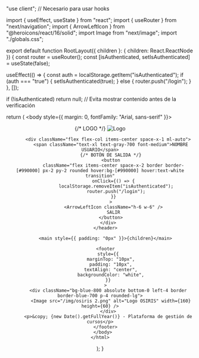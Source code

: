 "use client"; // Necesario para usar hooks

import { useEffect, useState } from "react";
import { useRouter } from "next/navigation";
import { ArrowLeftIcon } from "@heroicons/react/16/solid";
import Image from "next/image";
import "./globals.css";

export default function RootLayout({ children }: { children: React.ReactNode }) {
  const router = useRouter();
  const [isAuthenticated, setIsAuthenticated] = useState(false);

  useEffect(() => {
    const auth = localStorage.getItem("isAuthenticated");
    if (auth === "true") {
      setIsAuthenticated(true);
    } else {
      router.push("/login");
    }
  }, []);

  if (!isAuthenticated) return null; // Evita mostrar contenido antes de la verificación

  return (
    <html lang="es">
      <body style={{ margin: 0, fontFamily: "Arial, sans-serif" }}>
        <header className="w-full flex items-center justify-between px-6 py-4">
          {/* LOGO */}
          <img
            src="/img/ecijg126.png"
            alt="Logo"
            className="h-20 transition-all duration-300 ease-in-out transform hover:scale-110 active:scale-95"
          />

          <div className="flex flex-col items-center space-x-1 ml-auto">
            <span className="text-xl text-gray-700 font-medium">NOMBRE USUARIO</span>
            {/* BOTÓN DE SALIDA */}
            <button
              className="flex items-center space-x-2 border border-[#990000] px-2 py-2 rounded hover:bg-[#990000] hover:text-white transition"
              onClick={() => {
                localStorage.removeItem("isAuthenticated");
                router.push("/login");
              }}
            >
              <ArrowLeftIcon className="h-6 w-6" />
              SALIR
            </button>
          </div>
        </header>

        <main style={{ padding: "0px" }}>{children}</main>

        <footer
          style={{
            marginTop: "10px",
            padding: "10px",
            textAlign: "center",
            backgroundColor: "white",
          }}
        >
          <div className="bg-blue-800 absolute bottom-0 left-4 border border-blue-700 p-4 rounded-lg">
            <Image src="/img/osiris 2.png" alt="Logo OSIRIS" width={160} height={60} />
          </div>
          <p>&copy; {new Date().getFullYear()} - Plataforma de gestión de cursos</p>
        </footer>
      </body>
    </html>
  );
}